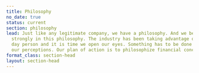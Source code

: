 ```yaml
---
title: Philosophy
no_date: true
status: current
section: philosophy
lead: Just like any legitimate company, we have a philosophy. And we believe very
  strongly in this philosophy. The industry has been taking advantage of the every
  day person and it is time we open our eyes. Something has to be done to change
  our perceptions. Our plan of action is to philosophize financial concepts and ideas.
format_class: section-head
layout: section-head
---
```


